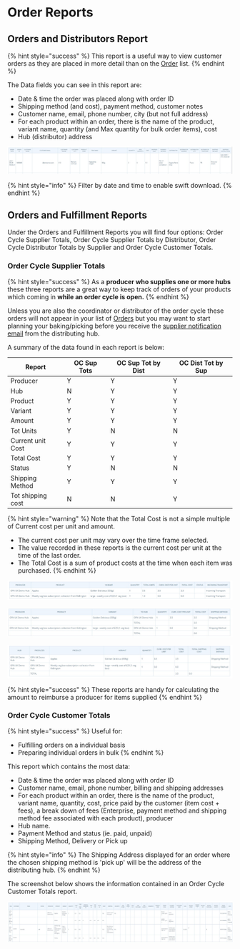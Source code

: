 # Order Reports

## Orders and Distributors Report

{% hint style="success" %}
This report is a useful way to view customer orders as they are placed in more detail than on the [Order](../orders/view-orders.md) list.
{% endhint %}

The Data fields you can see in this report are:

* Date & time the order was placed along with order ID
* Shipping method (and cost), payment method, customer notes
* Customer name, email, phone number, city (but not full address)
* For each product within an order, there is the name of the product, variant name, quantity (and Max quantity for bulk order items), cost
* Hub (distributor) address

![Orders and Distributors Report](<../../.gitbook/assets/orders and distributors.jpg>)

{% hint style="info" %}
Filter by date and time to enable swift download.
{% endhint %}

## Orders and Fulfillment Reports

Under the Orders and Fulfillment Reports you will find four options: Order Cycle Supplier Totals, Order Cycle Supplier Totals by Distributor, Order Cycle Distributor Totals by Supplier and Order Cycle Customer Totals.

### Order Cycle Supplier Totals&#x20;

{% hint style="success" %}
As a **producer who supplies one or more hubs** these three reports are a great way to keep track of orders of your products which coming in **while an order cycle is open.**&#x20;
{% endhint %}

Unless you are also the coordinator or distributor of the order cycle these orders will not appear in your list of [Orders](../orders/view-orders.md) but you may want to start planning your baking/picking before you receive the [supplier notification email](../shopfront/order-cycle/order-cycles-for-hubs.md#notify-producers-button) from the distributing hub.

A summary of the data found in each report is below:

| Report            | OC Sup Tots | OC Sup Tot by Dist | OC Dist Tot by Sup |
| ----------------- | ----------- | ------------------ | ------------------ |
| Producer          | Y           | Y                  | Y                  |
| Hub               | N           | Y                  | Y                  |
| Product           | Y           | Y                  | Y                  |
| Variant           | Y           | Y                  | Y                  |
| Amount            | Y           | Y                  | Y                  |
| Tot Units         | Y           | N                  | N                  |
| Current unit Cost | Y           | Y                  | Y                  |
| Total Cost        | Y           | Y                  | Y                  |
| Status            | Y           | N                  | N                  |
| Shipping Method   | Y           | Y                  | Y                  |
| Tot shipping cost | N           | N                  | Y                  |

{% hint style="warning" %}
Note that the Total Cost is not a simple multiple of Current cost per unit and amount. &#x20;

* The current cost per unit may vary over the time frame selected. &#x20;
* The value recorded in these reports is the current cost per unit at the time of the last order.
* The Total Cost is a sum of product costs at the time when each item was purchased.
{% endhint %}

![Order Cycle Supplier Totals](<../../.gitbook/assets/OC supplier totals.jpg>)

![Order Cycle Supplier Totals by Distributor](<../../.gitbook/assets/OC supplier totals by distributor.jpg>)

![Order Cycle Distributor Totals by Supplier](<../../.gitbook/assets/OC distributor totals by supplier.jpg>)

{% hint style="success" %}
These reports are handy for calculating the amount to reimburse a producer for items supplied
{% endhint %}

### Order Cycle Customer Totals

{% hint style="success" %}
Useful for:

* Fulfilling orders on a individual basis&#x20;
* Preparing individual orders in bulk
{% endhint %}

This report which contains the most data:

* Date & time the order was placed along with order ID
* Customer name, email, phone number, billing and shipping addresses
* For each product within an order, there is the name of the product, variant name, quantity, cost, price paid by the customer (item cost + fees), a break down of fees (Enterprise, payment method and shipping method fee associated with each product), producer
* Hub name.
* Payment Method and status (ie. paid, unpaid)
* Shipping Method, Delivery or Pick up

{% hint style="info" %}
The Shipping Address displayed for an order where the chosen shipping method is 'pick up' will be the address of the distributing hub.
{% endhint %}

The screenshot below shows the information contained in an Order Cycle Customer Totals report.&#x20;

![Order Cycle Customer Totals](<../../.gitbook/assets/OC customer totals.jpg>)
